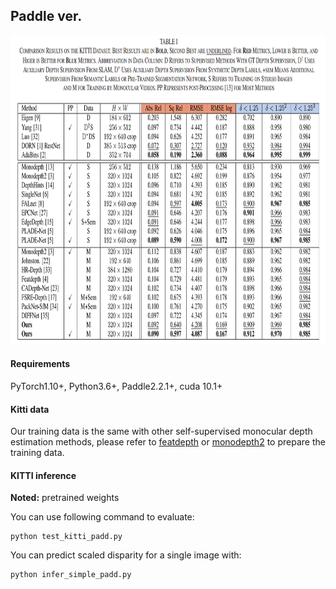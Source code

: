 ## Paddle ver.

<div align="center">
<img src=./assets/compare.png width=842 height=495>
</div>

#### Requirements

PyTorch1.10+, Python3.6+, Paddle2.2.1+, cuda 10.1+

#### Kitti data

Our training data is the same with other self-supervised monocular depth estimation methods, please refer to [featdepth](https://github.com/sconlyshootery/FeatDepth) or [monodepth2](https://github.com/nianticlabs/monodepth2) to prepare the training data.

#### KITTI inference

**Noted:** pretrained weights

You can use following command to evaluate:

```
python test_kitti_padd.py
```

You can predict scaled disparity for a single image with:

```
python infer_simple_padd.py
```

